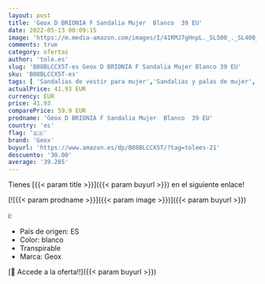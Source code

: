 ```yaml
---
layout: post
title: 'Geox D BRIONIA F Sandalia Mujer  Blanco  39 EU'
date: 2022-05-13 00:09:15
image: 'https://m.media-amazon.com/images/I/41RMJ7gHnpL._SL500_._SL400_.jpg'
comments: true
category: ofertas
author: 'tole.es'
slug: 'B08BLCCX5T-es Geox D BRIONIA F Sandalia Mujer Blanco 39 EU'
sku: 'B08BLCCX5T-es'
tags: [ 'Sandalias de vestir para mujer','Sandalias y palas de mujer','Zapatos','Zapatos para mujer','Zapatos y complementos','geox','sandalia','🇪🇸', ]
actualPrice: 41.93 EUR
currency: EUR
price: 41.93
comparePrice: 59.9 EUR
prodname: 'Geox D BRIONIA F Sandalia Mujer  Blanco  39 EU'
country: 'es'
flag: '🇪🇸'
brand: 'Geox'
buyurl: 'https://www.amazon.es/dp/B08BLCCX5T/?tag=tolees-21'
descuento: '30.00'
average: '39.285'
---
```


Tienes [{{< param title >}}]({{< param buyurl >}}) en el siguiente enlace!

[![{{< param prodname >}}]({{< param image >}})]({{< param buyurl >}})

ℹ️:

- País de origen: ES
- Color: blanco
- Transpirable
- Marca: Geox

[🛒 Accede a la oferta!!]({{< param buyurl >}})
